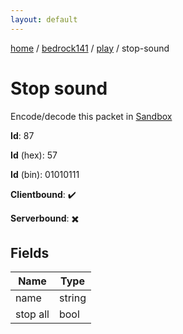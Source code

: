 ```yaml
---
layout: default
---
```


[home](/)  /  [bedrock141](/protocol/bedrock141)  /  [play](/protocol/bedrock141/play)  /  stop-sound

# Stop sound

Encode/decode this packet in [Sandbox](../../../sandbox/bedrock141#play.stop_sound)

**Id**: 87

**Id** (hex): 57

**Id** (bin): 01010111

**Clientbound**: ✔️

**Serverbound**: ✖️

## Fields

Name | Type
---|---
name | string
stop all | bool
